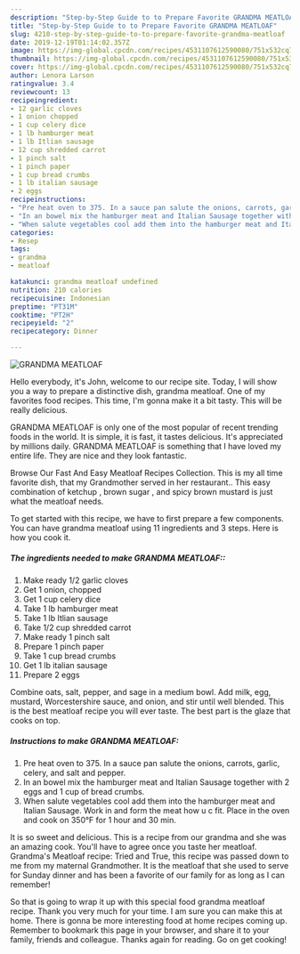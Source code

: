 ```yaml
---
description: "Step-by-Step Guide to to Prepare Favorite GRANDMA MEATLOAF"
title: "Step-by-Step Guide to to Prepare Favorite GRANDMA MEATLOAF"
slug: 4210-step-by-step-guide-to-to-prepare-favorite-grandma-meatloaf
date: 2019-12-19T01:14:02.357Z
image: https://img-global.cpcdn.com/recipes/4531107612590080/751x532cq70/grandma-meatloaf-recipe-main-photo.jpg
thumbnail: https://img-global.cpcdn.com/recipes/4531107612590080/751x532cq70/grandma-meatloaf-recipe-main-photo.jpg
cover: https://img-global.cpcdn.com/recipes/4531107612590080/751x532cq70/grandma-meatloaf-recipe-main-photo.jpg
author: Lenora Larson
ratingvalue: 3.4
reviewcount: 13
recipeingredient:
- 12 garlic cloves
- 1 onion chopped
- 1 cup celery dice
- 1 lb hamburger meat
- 1 lb Itlian sausage
- 12 cup shredded carrot
- 1 pinch salt
- 1 pinch paper
- 1 cup bread crumbs
- 1 lb italian sausage
- 2 eggs
recipeinstructions:
- "Pre heat oven to 375. In a sauce pan salute the onions, carrots, garlic, celery, and salt and pepper."
- "In an bowel mix the hamburger meat and Italian Sausage together with 2 eggs and 1 cup of bread crumbs."
- "When salute vegetables cool add them into the hamburger meat and Italian Sausage.  Work in and form the meat how u c fit. Place in the oven and  cook on 350°F for 1 hour and 30 min."
categories:
- Resep
tags:
- grandma
- meatloaf

katakunci: grandma meatloaf undefined
nutrition: 210 calories
recipecuisine: Indonesian
preptime: "PT31M"
cooktime: "PT2H"
recipeyield: "2"
recipecategory: Dinner

---
```



![GRANDMA MEATLOAF](https://img-global.cpcdn.com/recipes/4531107612590080/751x532cq70/grandma-meatloaf-recipe-main-photo.jpg)

Hello everybody, it's John, welcome to our recipe site. Today, I will show you a way to prepare a distinctive dish, grandma meatloaf. One of my favorites food recipes. This time, I'm gonna make it a bit tasty. This will be really delicious.

GRANDMA MEATLOAF is only one of the most popular of recent trending foods in the world. It is simple, it is fast, it tastes delicious. It's appreciated by millions daily. GRANDMA MEATLOAF is something that I have loved my entire life. They are nice and they look fantastic.

Browse Our Fast And Easy Meatloaf Recipes Collection. This is my all time favorite dish, that my Grandmother served in her restaurant.. This easy combination of ketchup , brown sugar , and spicy brown mustard is just what the meatloaf needs.


To get started with this recipe, we have to first prepare a few components. You can have grandma meatloaf using 11 ingredients and 3 steps. Here is how you cook it.

##### The ingredients needed to make GRANDMA MEATLOAF::

1. Make ready 1/2 garlic cloves
1. Get 1 onion, chopped
1. Get 1 cup celery dice
1. Take 1 lb hamburger meat
1. Take 1 lb Itlian sausage
1. Take 1/2 cup shredded carrot
1. Make ready 1 pinch salt
1. Prepare 1 pinch paper
1. Take 1 cup bread crumbs
1. Get 1 lb italian sausage
1. Prepare 2 eggs


Combine oats, salt, pepper, and sage in a medium bowl. Add milk, egg, mustard, Worcestershire sauce, and onion, and stir until well blended. This is the best meatloaf recipe you will ever taste. The best part is the glaze that cooks on top. 

##### Instructions to make GRANDMA MEATLOAF:

1. Pre heat oven to 375. In a sauce pan salute the onions, carrots, garlic, celery, and salt and pepper.
1. In an bowel mix the hamburger meat and Italian Sausage together with 2 eggs and 1 cup of bread crumbs.
1. When salute vegetables cool add them into the hamburger meat and Italian Sausage.  Work in and form the meat how u c fit. Place in the oven and  cook on 350°F for 1 hour and 30 min.


It is so sweet and delicious. This is a recipe from our grandma and she was an amazing cook. You&#39;ll have to agree once you taste her meatloaf. Grandma&#39;s Meatloaf recipe: Tried and True, this recipe was passed down to me from my maternal Grandmother. It is the meatloaf that she used to serve for Sunday dinner and has been a favorite of our family for as long as I can remember! 

So that is going to wrap it up with this special food grandma meatloaf recipe. Thank you very much for your time. I am sure you can make this at home. There is gonna be more interesting food at home recipes coming up. Remember to bookmark this page in your browser, and share it to your family, friends and colleague. Thanks again for reading. Go on get cooking!

